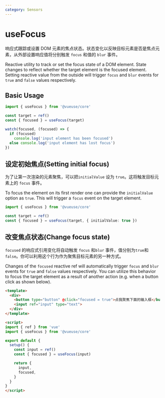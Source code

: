```yaml
---
category: Sensors
---
```


# useFocus

响应式跟踪或设置 DOM 元素的焦点状态。状态变化以反映目标元素是否是焦点元素，从外部设置响应值将分别触发 `focus` 和值的 `blur` 事件。

Reactive utility to track or set the focus state of a DOM element. State changes to reflect whether the target element is the focused element. Setting reactive value from the outside will trigger `focus` and `blur` events for `true` and `false` values respectively.

## Basic Usage

```ts
import { useFocus } from '@vueuse/core'

const target = ref()
const { focused } = useFocus(target)

watch(focused, (focused) => {
  if (focused)
    console.log('input element has been focused')
  else console.log('input element has lost focus')
})
```

## 设定初始焦点(Setting initial focus)

为了让第一次渲染的元素聚焦，可以把`initialValue` 设为 `true`。这将触发目标元素上的 `focus` 事件。

To focus the element on its first render one can provide the `initialValue` option as `true`. This will trigger a `focus` event on the target element.

```ts
import { useFocus } from '@vueuse/core'

const target = ref()
const { focused } = useFocus(target, { initialValue: true })
```

## 改变焦点状态(Change focus state)

`focused` 的响应式引用变化将自动触发 `focus` 和`blur` 事件，值分别为`true`和 `false`。你可以利用这个行为作为聚焦目标元素的另一种方式。

Changes of the `focused` reactive ref will automatically trigger `focus` and `blur` events for `true` and `false` values respectively. You can utilize this behavior to focus the target element as a result of another action (e.g. when a button click as shown below).

```html
<template>
  <div>
    <button type="button" @click="focused = true">点我聚焦下面的输入框</button>
    <input ref="input" type="text">
  </div>
</template>

<script>
import { ref } from 'vue'
import { useFocus } from '@vueuse/core'

export default {
  setup() {
    const input = ref()
    const { focused } = useFocus(input)

    return {
      input,
      focused,
    }
  }
}
</script>
```
